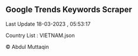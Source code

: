 

## Google Trends Keywords Scraper 
 
Last Update 18-03-2023 , 05:53:17

Country List :
VIETNAM.json



© Abdul Muttaqin 
